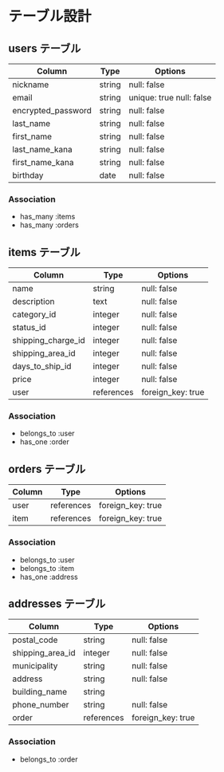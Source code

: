 # テーブル設計

## users テーブル

| Column                   | Type   | Options                  |
| ------------------------ | ------ | ------------------------ |
| nickname                 | string | null: false              |
| email                    | string | unique: true null: false |
| encrypted_password       | string | null: false              |
| last_name                | string | null: false              |
| first_name               | string | null: false              |
| last_name_kana           | string | null: false              |
| first_name_kana          | string | null: false              |
| birthday                 | date   | null: false              |

### Association

- has_many :items
- has_many :orders

## items テーブル

| Column              | Type       | Options           |
| ------------------- | ---------- | ----------------- |
| name                | string     | null: false       |
| description         | text       | null: false       |
| category_id         | integer    | null: false       |
| status_id           | integer    | null: false       |
| shipping_charge_id  | integer    | null: false       |
| shipping_area_id    | integer    | null: false       |
| days_to_ship_id     | integer    | null: false       |
| price               | integer    | null: false       |
| user                | references | foreign_key: true |

### Association

- belongs_to :user
- has_one :order

## orders テーブル

| Column       | Type       | Options           |
| ------------ | ---------- | ------------------|
| user         | references | foreign_key: true |
| item         | references | foreign_key: true |

### Association

- belongs_to :user
- belongs_to :item
- has_one :address

##  addresses テーブル

| Column            | Type       | Options           |
| ----------------- | ---------- | ----------------- |
| postal_code       | string     | null: false       |
| shipping_area_id  | integer    | null: false       |
| municipality      | string     | null: false       |
| address           | string     | null: false       |
| building_name     | string     |                   |
| phone_number      | string     | null: false       |
| order             | references | foreign_key: true |

### Association

- belongs_to :order